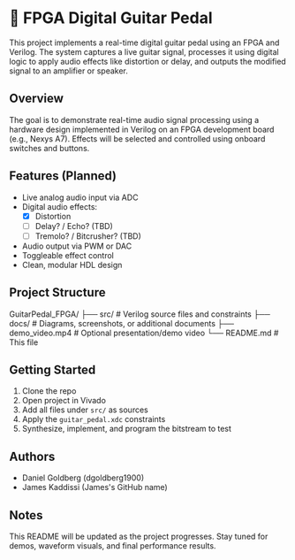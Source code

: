 # 🎸 FPGA Digital Guitar Pedal

This project implements a real-time digital guitar pedal using an FPGA and Verilog. The system captures a live guitar signal, processes it using digital logic to apply audio effects like distortion or delay, and outputs the modified signal to an amplifier or speaker.

##  Overview

The goal is to demonstrate real-time audio signal processing using a hardware design implemented in Verilog on an FPGA development board (e.g., Nexys A7). Effects will be selected and controlled using onboard switches and buttons.

##  Features (Planned)

- Live analog audio input via ADC
- Digital audio effects:
  - [x] Distortion
  - [ ] Delay? / Echo? (TBD)
  - [ ] Tremolo? / Bitcrusher? (TBD)
- Audio output via PWM or DAC
- Toggleable effect control
- Clean, modular HDL design

##  Project Structure

GuitarPedal_FPGA/ ├── src/ # Verilog source files and constraints ├── docs/ # Diagrams, screenshots, or additional documents ├── demo_video.mp4 # Optional presentation/demo video └── README.md # This file

##  Getting Started

1. Clone the repo
2. Open project in Vivado
3. Add all files under `src/` as sources
4. Apply the `guitar_pedal.xdc` constraints
5. Synthesize, implement, and program the bitstream to test

##  Authors

- Daniel Goldberg (dgoldberg1900)
- James Kaddissi (James's GitHub name)

##  Notes

This README will be updated as the project progresses. Stay tuned for demos, waveform visuals, and final performance results.

